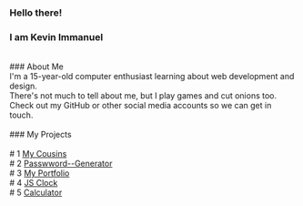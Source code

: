 ### Hello there!<br>
### I am Kevin Immanuel<br>
<br>
### About Me<br>
I'm a 15-year-old computer enthusiast learning about web development and design.<br>
There's not much to tell about me, but I play games and cut onions too.<br>
Check out my GitHub or other social media accounts so we can get in touch.<br>
<br>
### My Projects<br>
<br>
# 1 <a href="https://cousins-4-ever.web.app/">My Cousins</a><br>
# 2 <a href="https://password--generator.web.app/">Passwword--Generator</a><br>
# 3 <a href="https://kevin-immanuel.web.app/">My Portfolio</a><br>
# 4 <a href="https://tell-me-what-time-is-it.web.app/">JS Clock</a><br>
# 5 <a href="https://kevinimmauel.github.io/calculator.github.io/">Calculator</a><br>
